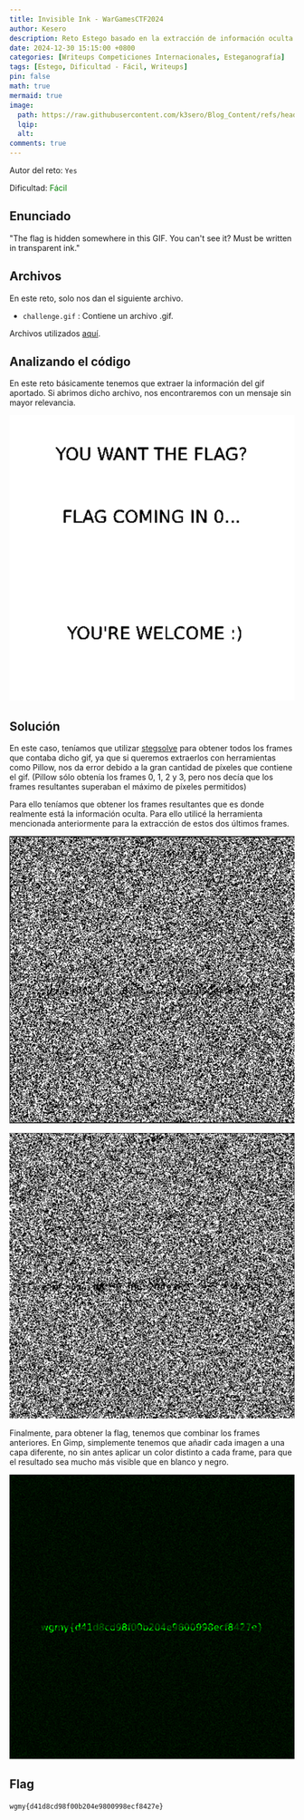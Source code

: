 ```yaml
---
title: Invisible Ink - WarGamesCTF2024
author: Kesero
description: Reto Estego basado en la extracción de información oculta de un archivo.gif.
date: 2024-12-30 15:15:00 +0800
categories: [Writeups Competiciones Internacionales, Esteganografía]
tags: [Estego, Dificultad - Fácil, Writeups]
pin: false
math: true
mermaid: true
image:
  path: https://raw.githubusercontent.com/k3sero/Blog_Content/refs/heads/main/Competiciones_Internacionales_Writeups/2024/Estego/WarGamesCTF2024/Invisible-Ink/Titulo.png
  lqip: 
  alt: 
comments: true
---
```


Autor del reto: `Yes`

Dificultad: <font color=green>Fácil</font>

## Enunciado

"The flag is hidden somewhere in this GIF. You can't see it? Must be written in transparent ink."

## Archivos

En este reto, solo nos dan el siguiente archivo.

- `challenge.gif` : Contiene un archivo .gif.

Archivos utilizados [aquí](https://github.com/k3sero/Blog_Content/tree/main/Competiciones_Internacionales_Writeups/2024/Estego/WarGamesCTF2024/Invisible-Ink).

## Analizando el código

En este reto básicamente tenemos que extraer la información del gif aportado. Si abrimos dicho archivo, nos encontraremos con un mensaje sin mayor relevancia.

![challenge](https://raw.githubusercontent.com/k3sero/Blog_Content/refs/heads/main/Competiciones_Internacionales_Writeups/2024/Estego/WarGamesCTF2024/Invisible-Ink/gif.png)


## Solución

En este caso, teníamos que utilizar [stegsolve](https://wiki.bi0s.in/steganography/stegsolve/) para obtener todos los frames que contaba dicho gif, ya que si queremos extraerlos con herramientas como Pillow, nos da error debido a la gran cantidad de píxeles que contiene el gif. (Pillow sólo obtenía los frames 0, 1, 2 y 3, pero nos decía que los frames resultantes superaban el máximo de píxeles permitidos)

Para ello teníamos que obtener los frames resultantes que es donde realmente está la información oculta. Para ello utilicé la herramienta mencionada anteriormente para la extracción de estos dos últimos frames.

![Frame5](https://raw.githubusercontent.com/k3sero/Blog_Content/refs/heads/main/Competiciones_Internacionales_Writeups/2024/Estego/WarGamesCTF2024/Invisible-Ink/frame5.png)

![Frame6](https://raw.githubusercontent.com/k3sero/Blog_Content/refs/heads/main/Competiciones_Internacionales_Writeups/2024/Estego/WarGamesCTF2024/Invisible-Ink/frame6.png)

Finalmente, para obtener la flag, tenemos que combinar los frames anteriores.
En Gimp, simplemente tenemos que añadir cada imagen a una capa diferente, no sin antes aplicar un color distinto a cada frame, para que el resultado sea mucho más visible que en blanco y negro.

![Final](https://raw.githubusercontent.com/k3sero/Blog_Content/refs/heads/main/Competiciones_Internacionales_Writeups/2024/Estego/WarGamesCTF2024/Invisible-Ink/final.png)

## Flag

`wgmy{d41d8cd98f00b204e9800998ecf8427e}`